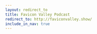 ```yaml
---
layout: redirect_to
title: Favicon Valley Podcast
redirect_to: http://faviconvalley.show/
include_in_nav: true
---
```

